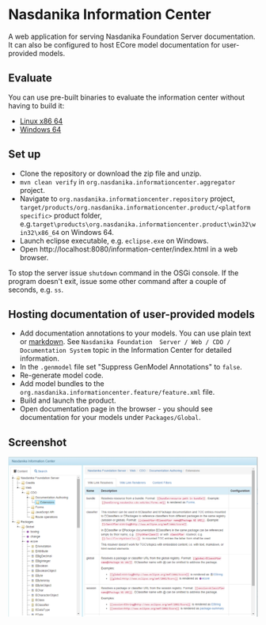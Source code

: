 # Nasdanika Information Center
A web application for serving Nasdanika Foundation Server documentation. 
It can also be configured to host ECore model documentation for user-provided models.

## Evaluate
You can use pre-built binaries to evaluate the information center without having to build it:

* [Linux x86 64](org.nasdanika.informationcenter.product-linux.gtk.x86_64.zip) 
* [Windows 64](org.nasdanika.informationcenter.product-win32.win32.x86_64.zip)

## Set up
* Clone the repository or download the zip file and unzip.
* ``mvn clean verify`` in ``org.nasdanika.informationcenter.aggregator`` project.
* Navigate to ``org.nasdanika.informationcenter.repository`` project, ``target/products/org.nasdanika.informationcenter.product/<platform specific>`` product folder, e.g.``target\products\org.nasdanika.informationcenter.product\win32\win32\x86_64`` on Windows 64.
* Launch eclipse executable, e.g. ``eclipse.exe`` on Windows.
* Open http://localhost:8080/information-center/index.html in a web browser. 

To stop the server issue ``shutdown`` command in the OSGi console. If the program doesn't exit, issue some other command after a couple of seconds, e.g. ``ss``.   

## Hosting documentation of user-provided models
* Add documentation annotations to your models. You can use plain text or [markdown](http://daringfireball.net/projects/markdown/syntax). See ``Nasdanika Foundation  Server / Web / CDO / Documentation System`` topic in the Information Center for detailed information.
* In the ``.genmodel`` file set "Suppress GenModel Annotations" to ``false``.
* Re-generate model code. 
* Add model bundles to the ``org.nasdanika.informationcenter.feature/feature.xml`` file.
* Build and launch the product.
* Open documentation page in the browser - you should see documentation for your models under ``Packages/Global``.  

## Screenshot
![Information Center](information-center.png)
